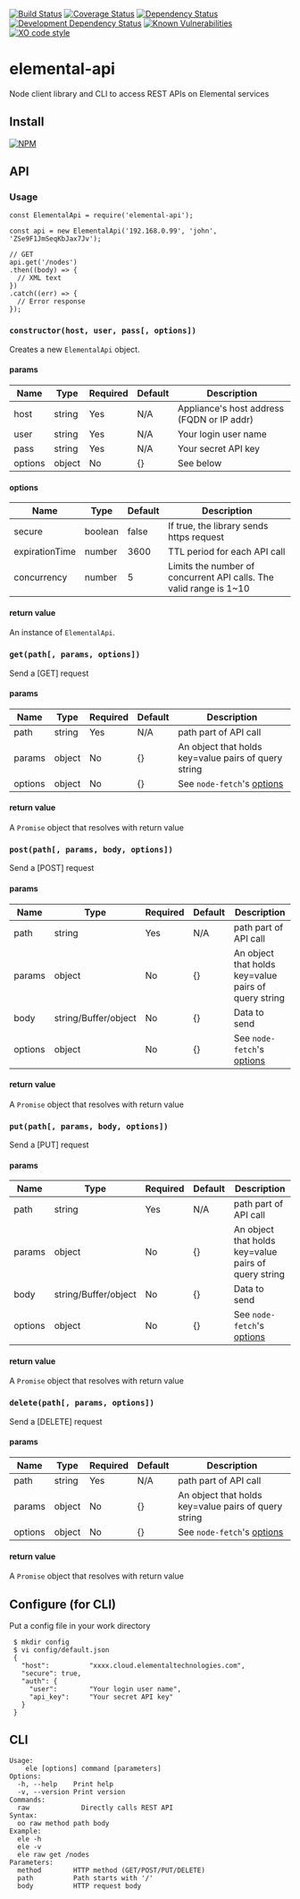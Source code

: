 [![Build Status](https://travis-ci.org/kuu/elemental-api.svg?branch=master)](https://travis-ci.org/kuu/elemental-api)
[![Coverage Status](https://coveralls.io/repos/github/kuu/elemental-api/badge.svg?branch=master)](https://coveralls.io/github/kuu/elemental-api?branch=master)
[![Dependency Status](https://david-dm.org/kuu/elemental-api.svg)](https://david-dm.org/kuu/elemental-api)
[![Development Dependency Status](https://david-dm.org/kuu/elemental-api/dev-status.svg)](https://david-dm.org/kuu/elemental-api#info=devDependencies)
[![Known Vulnerabilities](https://snyk.io/test/github/kuu/elemental-api/badge.svg)](https://snyk.io/test/github/kuu/elemental-api)
[![XO code style](https://img.shields.io/badge/code_style-XO-5ed9c7.svg)](https://github.com/sindresorhus/xo)

# elemental-api
Node client library and CLI to access REST APIs on Elemental services

## Install
[![NPM](https://nodei.co/npm/elemental-api.png?mini=true)](https://nodei.co/npm/elemental-api/)

## API

### Usage
```
const ElementalApi = require('elemental-api');

const api = new ElementalApi('192.168.0.99', 'john', 'ZSe9F1JmSeqKbJax7Jv');

// GET
api.get('/nodes')
.then((body) => {
  // XML text
})
.catch((err) => {
  // Error response
});
```

### `constructor(host, user, pass[, options])`
Creates a new `ElementalApi` object.

#### params
| Name    | Type   | Required | Default | Description   |
| ------- | ------ | -------- | ------- | ------------- |
| host    | string | Yes      | N/A     | Appliance's host address (FQDN or IP addr) |
| user    | string | Yes      | N/A     | Your login user name |
| pass    | string | Yes      | N/A     | Your secret API key |
| options | object | No       | {}      | See below |

#### options
| Name           | Type    | Default | Description                       |
| -------------- | ------- | ------- | --------------------------------- |
| secure         | boolean | false   | If true, the library sends https request |
| expirationTime | number  | 3600    | TTL period for each API call  |
| concurrency    | number  | 5       | Limits the number of concurrent API calls. The valid range is 1~10 |

#### return value
An instance of `ElementalApi`.

### `get(path[, params, options])`
Send a [GET] request

#### params
| Name    | Type   | Required | Default | Description   |
| ------- | ------ | -------- | ------- | ------------- |
| path    | string | Yes      | N/A     | path part of API call  |
| params  | object | No       | {}      | An object that holds key=value pairs of query string |
| options | object | No       | {}      | See `node-fetch`'s [options](https://www.npmjs.com/package/node-fetch#options) |

#### return value
A `Promise` object that resolves with return value

### `post(path[, params, body, options])`
Send a [POST] request

#### params
| Name    | Type   | Required | Default | Description   |
| ------- | ------ | -------- | ------- | ------------- |
| path    | string | Yes      | N/A     | path part of API call  |
| params  | object | No       | {}      | An object that holds key=value pairs of query string |
| body    | string/Buffer/object | No       | {}      | Data to send |
| options | object | No       | {}      | See `node-fetch`'s [options](https://www.npmjs.com/package/node-fetch#options) |

#### return value
A `Promise` object that resolves with return value

### `put(path[, params, body, options])`
Send a [PUT] request

#### params
| Name    | Type   | Required | Default | Description   |
| ------- | ------ | -------- | ------- | ------------- |
| path    | string | Yes      | N/A     | path part of API call  |
| params  | object | No       | {}      | An object that holds key=value pairs of query string |
| body    | string/Buffer/object | No       | {}      | Data to send |
| options | object | No       | {}      | See `node-fetch`'s [options](https://www.npmjs.com/package/node-fetch#options) |

#### return value
A `Promise` object that resolves with return value

### `delete(path[, params, options])`
Send a [DELETE] request

#### params
| Name    | Type   | Required | Default | Description   |
| ------- | ------ | -------- | ------- | ------------- |
| path    | string | Yes      | N/A     | path part of API call  |
| params  | object | No       | {}      | An object that holds key=value pairs of query string |
| options | object | No       | {}      | See `node-fetch`'s [options](https://www.npmjs.com/package/node-fetch#options) |

#### return value
A `Promise` object that resolves with return value


## Configure (for CLI)
Put a config file in your work directory

```
 $ mkdir config
 $ vi config/default.json
 {
   "host":          "xxxx.cloud.elementaltechnologies.com",
   "secure": true,
   "auth": {
     "user":        "Your login user name",
     "api_key":     "Your secret API key"
   }
 }
```

## CLI
```
Usage:
    ele [options] command [parameters]
Options:
  -h, --help    Print help
  -v, --version Print version
Commands:
  raw             Directly calls REST API
Syntax:
  oo raw method path body
Example:
  ele -h
  ele -v
  ele raw get /nodes
Parameters:
  method        HTTP method (GET/POST/PUT/DELETE)
  path          Path starts with '/'
  body          HTTP request body
```
